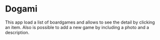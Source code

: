 Dogami
======

This app load a list of boardgames and allows to see the detail by clicking an item.
Also is possible to add a new game by including a photo and a description.